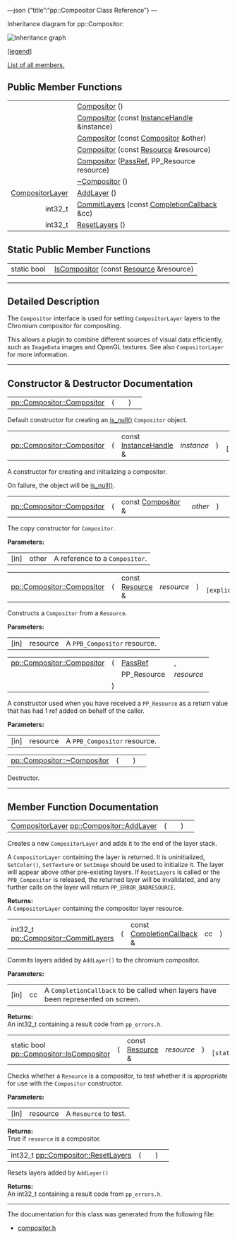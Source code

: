 —json {“title”:“pp::Compositor Class Reference”} —

Inheritance diagram for pp::Compositor:

![Inheritance graph](/docs/native-client/pepper_beta/cpp/classpp_1_1_compositor__inherit__graph.png)

<span class="legend">\[[legend](/docs/native-client/pepper_beta/cpp/graph_legend/)\]</span>

[List of all members.](/docs/native-client/pepper_beta/cpp/classpp_1_1_compositor-members/)

Public Member Functions
-----------------------

<table><tbody><tr class="odd"><td style="text-align: right;"> </td><td><a href="/docs/native-client/pepper_beta/cpp/classpp_1_1_compositor#abe16adaeaac2569518d28e070ce487b2" class="el">Compositor</a> ()</td></tr><tr class="even"><td style="text-align: right;"> </td><td><a href="/docs/native-client/pepper_beta/cpp/classpp_1_1_compositor#a0dc88d1d68ca2ab34f0c8ffa1a0b2f4b" class="el">Compositor</a> (const <a href="/docs/native-client/pepper_beta/cpp/classpp_1_1_instance_handle/" class="el">InstanceHandle</a> &amp;instance)</td></tr><tr class="odd"><td style="text-align: right;"> </td><td><a href="/docs/native-client/pepper_beta/cpp/classpp_1_1_compositor#a30abcad5657f2b7779c20764f9026460" class="el">Compositor</a> (const <a href="/docs/native-client/pepper_beta/cpp/classpp_1_1_compositor/" class="el">Compositor</a> &amp;other)</td></tr><tr class="even"><td style="text-align: right;"> </td><td><a href="/docs/native-client/pepper_beta/cpp/classpp_1_1_compositor#ad1130a511519ff5a5bc7bfae44cb0b6d" class="el">Compositor</a> (const <a href="/docs/native-client/pepper_beta/cpp/classpp_1_1_resource/" class="el">Resource</a> &amp;resource)</td></tr><tr class="odd"><td style="text-align: right;"> </td><td><a href="/docs/native-client/pepper_beta/cpp/classpp_1_1_compositor#a43e403e54998200768d198ae95571461" class="el">Compositor</a> (<a href="/docs/native-client/pepper_beta/cpp/namespacepp#a339083c1beec620267bf8b3c55decaa5" class="el">PassRef</a>, PP_Resource resource)</td></tr><tr class="even"><td style="text-align: right;"> </td><td><a href="/docs/native-client/pepper_beta/cpp/classpp_1_1_compositor#abf2a4c7ef3a0a727d1b80a5cd2f39729" class="el">~Compositor</a> ()</td></tr><tr class="odd"><td style="text-align: right;"><a href="/docs/native-client/pepper_beta/cpp/classpp_1_1_compositor_layer/" class="el">CompositorLayer</a> </td><td><a href="/docs/native-client/pepper_beta/cpp/classpp_1_1_compositor#adddfb226d04f6169def30afe3639c15d" class="el">AddLayer</a> ()</td></tr><tr class="even"><td style="text-align: right;">int32_t </td><td><a href="/docs/native-client/pepper_beta/cpp/classpp_1_1_compositor#ad9171e29e89900cccd7c10cc4654cae1" class="el">CommitLayers</a> (const <a href="/docs/native-client/pepper_beta/cpp/classpp_1_1_completion_callback/" class="el">CompletionCallback</a> &amp;cc)</td></tr><tr class="odd"><td style="text-align: right;">int32_t </td><td><a href="/docs/native-client/pepper_beta/cpp/classpp_1_1_compositor#a178daa26f7dd593a6905235fa840d54b" class="el">ResetLayers</a> ()</td></tr></tbody></table>

Static Public Member Functions
------------------------------

<table><tbody><tr class="odd"><td style="text-align: right;">static bool </td><td><a href="/docs/native-client/pepper_beta/cpp/classpp_1_1_compositor#ab699455da240e4a7ed01740b4c05d81f" class="el">IsCompositor</a> (const <a href="/docs/native-client/pepper_beta/cpp/classpp_1_1_resource/" class="el">Resource</a> &amp;resource)</td></tr></tbody></table>

------------------------------------------------------------------------

<span id="details" class="anchor" style="margin: 0;"></span>

Detailed Description
--------------------

The `Compositor` interface is used for setting `CompositorLayer` layers to the Chromium compositor for compositing.

This allows a plugin to combine different sources of visual data efficiently, such as `ImageData` images and OpenGL textures. See also `CompositorLayer` for more information.

------------------------------------------------------------------------

Constructor & Destructor Documentation
--------------------------------------

<span id="abe16adaeaac2569518d28e070ce487b2" class="anchor" style="margin: 0;"></span>

<table><tbody><tr class="odd"><td><a href="/docs/native-client/pepper_beta/cpp/classpp_1_1_compositor#abe16adaeaac2569518d28e070ce487b2" class="el">pp::Compositor::Compositor</a></td><td>(</td><td></td><td>)</td><td></td></tr></tbody></table>

Default constructor for creating an <a href="/docs/native-client/pepper_beta/cpp/classpp_1_1_resource#a859068e34cdc2dc0b78754c255323aa9" class="el" title="This functions determines if this resource is invalid or uninitialized.">is_null()</a> `Compositor` object.

<span id="a0dc88d1d68ca2ab34f0c8ffa1a0b2f4b" class="anchor" style="margin: 0;"></span>

<table><tbody><tr class="odd"><td><a href="/docs/native-client/pepper_beta/cpp/classpp_1_1_compositor#abe16adaeaac2569518d28e070ce487b2" class="el">pp::Compositor::Compositor</a></td><td>(</td><td>const <a href="/docs/native-client/pepper_beta/cpp/classpp_1_1_instance_handle/" class="el">InstanceHandle</a> &amp; </td><td><em>instance</em></td><td>)</td><td><code> [explicit]</code></td></tr></tbody></table>

A constructor for creating and initializing a compositor.

On failure, the object will be <a href="/docs/native-client/pepper_beta/cpp/classpp_1_1_resource#a859068e34cdc2dc0b78754c255323aa9" class="el" title="This functions determines if this resource is invalid or uninitialized.">is_null()</a>.

<span id="a30abcad5657f2b7779c20764f9026460" class="anchor" style="margin: 0;"></span>

<table><tbody><tr class="odd"><td><a href="/docs/native-client/pepper_beta/cpp/classpp_1_1_compositor#abe16adaeaac2569518d28e070ce487b2" class="el">pp::Compositor::Compositor</a></td><td>(</td><td>const <a href="/docs/native-client/pepper_beta/cpp/classpp_1_1_compositor/" class="el">Compositor</a> &amp; </td><td><em>other</em></td><td>)</td><td></td></tr></tbody></table>

The copy constructor for `Compositor`.

**Parameters:**  

<table><tbody><tr class="odd"><td>[in]</td><td>other</td><td>A reference to a <code>Compositor</code>.</td></tr></tbody></table>

<span id="ad1130a511519ff5a5bc7bfae44cb0b6d" class="anchor" style="margin: 0;"></span>

<table><tbody><tr class="odd"><td><a href="/docs/native-client/pepper_beta/cpp/classpp_1_1_compositor#abe16adaeaac2569518d28e070ce487b2" class="el">pp::Compositor::Compositor</a></td><td>(</td><td>const <a href="/docs/native-client/pepper_beta/cpp/classpp_1_1_resource/" class="el">Resource</a> &amp; </td><td><em>resource</em></td><td>)</td><td><code> [explicit]</code></td></tr></tbody></table>

Constructs a `Compositor` from a `Resource`.

**Parameters:**  

<table><tbody><tr class="odd"><td>[in]</td><td>resource</td><td>A <code>PPB_Compositor</code> resource.</td></tr></tbody></table>

<span id="a43e403e54998200768d198ae95571461" class="anchor" style="margin: 0;"></span>

<table><tbody><tr class="odd"><td><a href="/docs/native-client/pepper_beta/cpp/classpp_1_1_compositor#abe16adaeaac2569518d28e070ce487b2" class="el">pp::Compositor::Compositor</a></td><td>(</td><td><a href="/docs/native-client/pepper_beta/cpp/namespacepp#a339083c1beec620267bf8b3c55decaa5" class="el">PassRef</a> </td><td>,</td></tr><tr class="even"><td></td><td></td><td>PP_Resource </td><td><em>resource</em> </td></tr><tr class="odd"><td></td><td>)</td><td></td><td></td></tr></tbody></table>

A constructor used when you have received a `PP_Resource` as a return value that has had 1 ref added on behalf of the caller.

**Parameters:**  

<table><tbody><tr class="odd"><td>[in]</td><td>resource</td><td>A <code>PPB_Compositor</code> resource.</td></tr></tbody></table>

<span id="abf2a4c7ef3a0a727d1b80a5cd2f39729" class="anchor" style="margin: 0;"></span>

<table><tbody><tr class="odd"><td><a href="/docs/native-client/pepper_beta/cpp/classpp_1_1_compositor#abf2a4c7ef3a0a727d1b80a5cd2f39729" class="el">pp::Compositor::~Compositor</a></td><td>(</td><td></td><td>)</td><td></td></tr></tbody></table>

Destructor.

------------------------------------------------------------------------

Member Function Documentation
-----------------------------

<span id="adddfb226d04f6169def30afe3639c15d" class="anchor" style="margin: 0;"></span>

<table><tbody><tr class="odd"><td><a href="/docs/native-client/pepper_beta/cpp/classpp_1_1_compositor_layer/" class="el">CompositorLayer</a> <a href="/docs/native-client/pepper_beta/cpp/classpp_1_1_compositor#adddfb226d04f6169def30afe3639c15d" class="el">pp::Compositor::AddLayer</a></td><td>(</td><td></td><td>)</td><td></td></tr></tbody></table>

Creates a new `CompositorLayer` and adds it to the end of the layer stack.

A `CompositorLayer` containing the layer is returned. It is uninitialized, `SetColor()`, `SetTexture` or `SetImage` should be used to initialize it. The layer will appear above other pre-existing layers. If `ResetLayers` is called or the `PPB_Compositor` is released, the returned layer will be invalidated, and any further calls on the layer will return `PP_ERROR_BADRESOURCE`.

**Returns:**  
A `CompositorLayer` containing the compositor layer resource.

<span id="ad9171e29e89900cccd7c10cc4654cae1" class="anchor" style="margin: 0;"></span>

<table><tbody><tr class="odd"><td>int32_t <a href="/docs/native-client/pepper_beta/cpp/classpp_1_1_compositor#ad9171e29e89900cccd7c10cc4654cae1" class="el">pp::Compositor::CommitLayers</a></td><td>(</td><td>const <a href="/docs/native-client/pepper_beta/cpp/classpp_1_1_completion_callback/" class="el">CompletionCallback</a> &amp; </td><td><em>cc</em></td><td>)</td><td></td></tr></tbody></table>

Commits layers added by `AddLayer()` to the chromium compositor.

**Parameters:**  

<table><tbody><tr class="odd"><td>[in]</td><td>cc</td><td>A <code>CompletionCallback</code> to be called when layers have been represented on screen.</td></tr></tbody></table>

**Returns:**  
An int32\_t containing a result code from `pp_errors.h`.

<span id="ab699455da240e4a7ed01740b4c05d81f" class="anchor" style="margin: 0;"></span>

<table><tbody><tr class="odd"><td>static bool <a href="/docs/native-client/pepper_beta/cpp/classpp_1_1_compositor#ab699455da240e4a7ed01740b4c05d81f" class="el">pp::Compositor::IsCompositor</a></td><td>(</td><td>const <a href="/docs/native-client/pepper_beta/cpp/classpp_1_1_resource/" class="el">Resource</a> &amp; </td><td><em>resource</em></td><td>)</td><td><code> [static]</code></td></tr></tbody></table>

Checks whether a `Resource` is a compositor, to test whether it is appropriate for use with the `Compositor` constructor.

**Parameters:**  

<table><tbody><tr class="odd"><td>[in]</td><td>resource</td><td>A <code>Resource</code> to test.</td></tr></tbody></table>

**Returns:**  
True if `resource` is a compositor.

<span id="a178daa26f7dd593a6905235fa840d54b" class="anchor" style="margin: 0;"></span>

<table><tbody><tr class="odd"><td>int32_t <a href="/docs/native-client/pepper_beta/cpp/classpp_1_1_compositor#a178daa26f7dd593a6905235fa840d54b" class="el">pp::Compositor::ResetLayers</a></td><td>(</td><td></td><td>)</td><td></td></tr></tbody></table>

Resets layers added by `AddLayer()`

**Returns:**  
An int32\_t containing a result code from `pp_errors.h`.

------------------------------------------------------------------------

The documentation for this class was generated from the following file:

-   <a href="/docs/native-client/pepper_beta/cpp/compositor_8h/" class="el">compositor.h</a>
